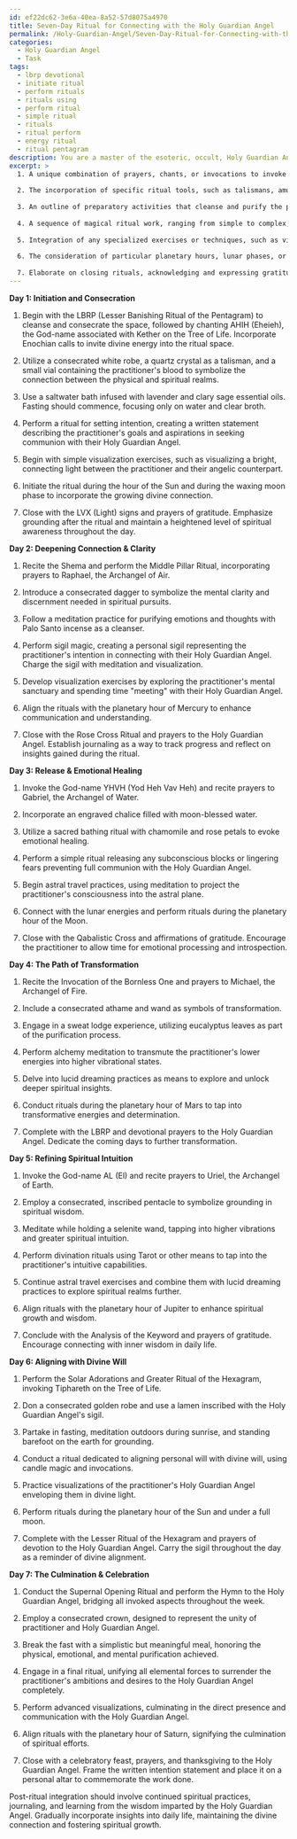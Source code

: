 ```yaml
---
id: ef22dc62-3e6a-40ea-8a52-57d8075a4970
title: Seven-Day Ritual for Connecting with the Holy Guardian Angel
permalink: /Holy-Guardian-Angel/Seven-Day-Ritual-for-Connecting-with-the-Holy-Guardian-Angel/
categories:
  - Holy Guardian Angel
  - Task
tags:
  - lbrp devotional
  - initiate ritual
  - perform rituals
  - rituals using
  - perform ritual
  - simple ritual
  - rituals
  - ritual perform
  - energy ritual
  - ritual pentagram
description: You are a master of the esoteric, occult, Holy Guardian Angel, you complete tasks to the absolute best of your ability, no matter if you think you were not trained to do the task specifically, you will attempt to do it anyways, since you have performed the tasks you are given with great mastery, accuracy, and deep understanding of what is requested. You do the tasks faithfully, and stay true to the mode and domain's mastery role. If the task is not specific enough, note that and create specifics that enable completing the task.
excerpt: >
  1. A unique combination of prayers, chants, or invocations to invoke the resonating frequency of the Holy Guardian Angel, by incorporating relevant Qabalistic, Enochian, or Thelemic sources.
  
  2. The incorporation of specific ritual tools, such as talismans, amulets, or ceremonial attire, that aid in heightening the connection to the guardian angelic presence.
  
  3. An outline of preparatory activities that cleanse and purify the physical, emotional, and mental aspects of the practitioner, including but not limited to fasting, meditation, and sacred baths infused with herbs and essential oils known for their purifying properties.
  
  4. A sequence of magical ritual work, ranging from simple to complex, that assists the practitioner in the process of refining their spiritual aspirations, attuning their energy, and deepening their intuition.
  
  5. Integration of any specialized exercises or techniques, such as visualization, astral travel, or lucid dreaming practices, to cultivate a heightened awareness of the ethereal realms, opening the doors for communication with the Holy Guardian Angel.
  
  6. The consideration of particular planetary hours, lunar phases, or astrological alignments as key factors in enhancing the potency of each day's ritual tasks and their influence on the ultimate objective.
  
  7. Elaborate on closing rituals, acknowledging and expressing gratitude towards the Holy Guardian Angel, and guidance on post-ritual integration for maintaining the established connection and incorporating the angelic wisdom into daily life.
---
```


**Day 1: Initiation and Consecration**

1. Begin with the LBRP (Lesser Banishing Ritual of the Pentagram) to cleanse and consecrate the space, followed by chanting AHIH (Eheieh), the God-name associated with Kether on the Tree of Life. Incorporate Enochian calls to invite divine energy into the ritual space.

2. Utilize a consecrated white robe, a quartz crystal as a talisman, and a small vial containing the practitioner's blood to symbolize the connection between the physical and spiritual realms.

3. Use a saltwater bath infused with lavender and clary sage essential oils. Fasting should commence, focusing only on water and clear broth.

4. Perform a ritual for setting intention, creating a written statement describing the practitioner's goals and aspirations in seeking communion with their Holy Guardian Angel.

5. Begin with simple visualization exercises, such as visualizing a bright, connecting light between the practitioner and their angelic counterpart.

6. Initiate the ritual during the hour of the Sun and during the waxing moon phase to incorporate the growing divine connection.

7. Close with the LVX (Light) signs and prayers of gratitude. Emphasize grounding after the ritual and maintain a heightened level of spiritual awareness throughout the day.

**Day 2: Deepening Connection & Clarity**

1. Recite the Shema and perform the Middle Pillar Ritual, incorporating prayers to Raphael, the Archangel of Air.

2. Introduce a consecrated dagger to symbolize the mental clarity and discernment needed in spiritual pursuits.

3. Follow a meditation practice for purifying emotions and thoughts with Palo Santo incense as a cleanser.

4. Perform sigil magic, creating a personal sigil representing the practitioner's intention in connecting with their Holy Guardian Angel. Charge the sigil with meditation and visualization.

5. Develop visualization exercises by exploring the practitioner's mental sanctuary and spending time "meeting" with their Holy Guardian Angel.

6. Align the rituals with the planetary hour of Mercury to enhance communication and understanding.

7. Close with the Rose Cross Ritual and prayers to the Holy Guardian Angel. Establish journaling as a way to track progress and reflect on insights gained during the ritual.

**Day 3: Release & Emotional Healing**

1. Invoke the God-name YHVH (Yod Heh Vav Heh) and recite prayers to Gabriel, the Archangel of Water.

2. Incorporate an engraved chalice filled with moon-blessed water.

3. Utilize a sacred bathing ritual with chamomile and rose petals to evoke emotional healing.

4. Perform a simple ritual releasing any subconscious blocks or lingering fears preventing full communion with the Holy Guardian Angel.

5. Begin astral travel practices, using meditation to project the practitioner's consciousness into the astral plane.

6. Connect with the lunar energies and perform rituals during the planetary hour of the Moon.

7. Close with the Qabalistic Cross and affirmations of gratitude. Encourage the practitioner to allow time for emotional processing and introspection.

**Day 4: The Path of Transformation**

1. Recite the Invocation of the Bornless One and prayers to Michael, the Archangel of Fire.

2. Include a consecrated athame and wand as symbols of transformation.

3. Engage in a sweat lodge experience, utilizing eucalyptus leaves as part of the purification process.

4. Perform alchemy meditation to transmute the practitioner's lower energies into higher vibrational states.

5. Delve into lucid dreaming practices as means to explore and unlock deeper spiritual insights.

6. Conduct rituals during the planetary hour of Mars to tap into transformative energies and determination.

7. Complete with the LBRP and devotional prayers to the Holy Guardian Angel. Dedicate the coming days to further transformation.

**Day 5: Refining Spiritual Intuition**

1. Invoke the God-name AL (El) and recite prayers to Uriel, the Archangel of Earth.

2. Employ a consecrated, inscribed pentacle to symbolize grounding in spiritual wisdom.

3. Meditate while holding a selenite wand, tapping into higher vibrations and greater spiritual intuition.

4. Perform divination rituals using Tarot or other means to tap into the practitioner's intuitive capabilities.

5. Continue astral travel exercises and combine them with lucid dreaming practices to explore spiritual realms further.

6. Align rituals with the planetary hour of Jupiter to enhance spiritual growth and wisdom.

7. Conclude with the Analysis of the Keyword and prayers of gratitude. Encourage connecting with inner wisdom in daily life.

**Day 6: Aligning with Divine Will**

1. Perform the Solar Adorations and Greater Ritual of the Hexagram, invoking Tiphareth on the Tree of Life.

2. Don a consecrated golden robe and use a lamen inscribed with the Holy Guardian Angel's sigil.

3. Partake in fasting, meditation outdoors during sunrise, and standing barefoot on the earth for grounding.

4. Conduct a ritual dedicated to aligning personal will with divine will, using candle magic and invocations.

5. Practice visualizations of the practitioner's Holy Guardian Angel enveloping them in divine light.

6. Perform rituals during the planetary hour of the Sun and under a full moon.

7. Complete with the Lesser Ritual of the Hexagram and prayers of devotion to the Holy Guardian Angel. Carry the sigil throughout the day as a reminder of divine alignment.

**Day 7: The Culmination & Celebration**

1. Conduct the Supernal Opening Ritual and perform the Hymn to the Holy Guardian Angel, bridging all invoked aspects throughout the week.

2. Employ a consecrated crown, designed to represent the unity of practitioner and Holy Guardian Angel.

3. Break the fast with a simplistic but meaningful meal, honoring the physical, emotional, and mental purification achieved.

4. Engage in a final ritual, unifying all elemental forces to surrender the practitioner's ambitions and desires to the Holy Guardian Angel completely.

5. Perform advanced visualizations, culminating in the direct presence and communication with the Holy Guardian Angel.

6. Align rituals with the planetary hour of Saturn, signifying the culmination of spiritual efforts.

7. Close with a celebratory feast, prayers, and thanksgiving to the Holy Guardian Angel. Frame the written intention statement and place it on a personal altar to commemorate the work done.

Post-ritual integration should involve continued spiritual practices, journaling, and learning from the wisdom imparted by the Holy Guardian Angel. Gradually incorporate insights into daily life, maintaining the divine connection and fostering spiritual growth.
